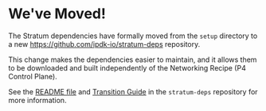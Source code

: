 <!-- markdownlint-disable MD026 -->
# We've Moved!
<!-- markdownlint-enable MD026 -->

The Stratum dependencies have formally moved from the `setup` directory
to a new <https://github.com/ipdk-io/stratum-deps> repository.

This change makes the dependencies easier to maintain, and it allows
them to be downloaded and built independently of the Networking Recipe
(P4 Control Plane).

See the [README file](https://github.com/ipdk-io/stratum-deps/blob/main/README.md)
and
[Transition Guide](https://github.com/ipdk-io/stratum-deps/blob/main/docs/transition-guide.md)
in the `stratum-deps` repository for more information.
